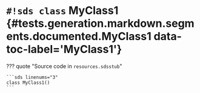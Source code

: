 # `#!sds class` MyClass1 {#tests.generation.markdown.segments.documented.MyClass1 data-toc-label='MyClass1'}

??? quote "Source code in `resources.sdsstub`"

    ```sds linenums="3"
    class MyClass1()
    ```
